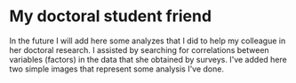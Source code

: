 # My doctoral student friend
 In the future I will add here some analyzes that I did to help my colleague in her doctoral research.
 I assisted by searching for correlations between variables (factors) in the data that she obtained by surveys.
 I've added here two simple images that represent some analysis I've done.